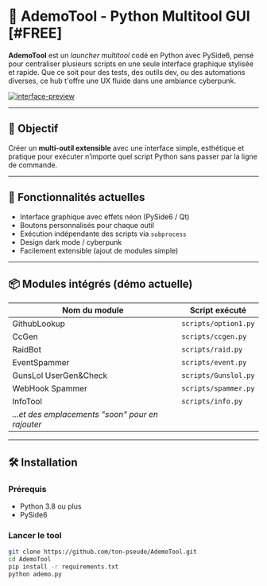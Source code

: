# 🧠 AdemoTool - Python Multitool GUI [#FREE]

**AdemoTool** est un *launcher multitool* codé en Python avec PySide6, pensé pour centraliser plusieurs scripts en une seule interface graphique stylisée et rapide. Que ce soit pour des tests, des outils dev, ou des automations diverses, ce hub t'offre une UX fluide dans une ambiance cyberpunk.

[![interface-preview](preview.png) ]([url=https://zupimages.net/viewer.php?id=25/16/83nh.png][img]https://zupimages.net/up/25/16/83nh.png[/img][/url])<!-- Ajoute une image si tu veux -->

---

## 🎯 Objectif

Créer un **multi-outil extensible** avec une interface simple, esthétique et pratique pour exécuter n’importe quel script Python sans passer par la ligne de commande.

---

## 🚀 Fonctionnalités actuelles

- Interface graphique avec effets néon (PySide6 / Qt)
- Boutons personnalisés pour chaque outil
- Exécution indépendante des scripts via `subprocess`
- Design dark mode / cyberpunk
- Facilement extensible (ajout de modules simple)

---

## 📦 Modules intégrés (démo actuelle)

| Nom du module               | Script exécuté                 |
|----------------------------|--------------------------------|
| GithubLookup               | `scripts/option1.py`           |
| CcGen                      | `scripts/ccgen.py`             |
| RaidBot                    | `scripts/raid.py`              |
| EventSpammer               | `scripts/event.py`             |
| GunsLol UserGen&Check      | `scripts/Gunslol.py`           |
| WebHook Spammer            | `scripts/spammer.py`           |
| InfoTool                   | `scripts/info.py`              |
| *...et des emplacements "soon" pour en rajouter* |

---

## 🛠️ Installation

### Prérequis

- Python 3.8 ou plus
- PySide6

### Lancer le tool

```bash
git clone https://github.com/ton-pseudo/AdemoTool.git
cd AdemoTool
pip install -r requirements.txt
python ademo.py
